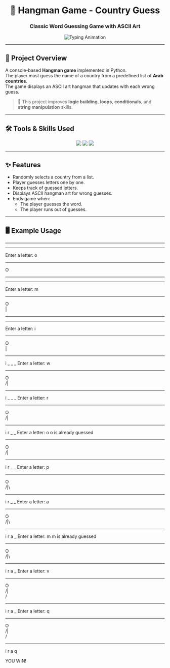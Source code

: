 <!-- Animated Header -->
<h1 align="center">🎯 Hangman Game - Country Guess</h1>
<h3 align="center">Classic Word Guessing Game with ASCII Art</h3>

<!-- Typing Animation -->
<p align="center">
  <img src="https://readme-typing-svg.herokuapp.com?size=20&duration=3000&color=2196F3&center=true&vCenter=true&width=600&lines=Word+Guessing;ASCII+Art+Display;Multiple+Wrong+Guesses+Allowed" alt="Typing Animation" />
</p>

---

## 📖 Project Overview
A console-based **Hangman game** implemented in Python.  
The player must guess the name of a country from a predefined list of **Arab countries**.  
The game displays an ASCII art hangman that updates with each wrong guess.

> 📌 This project improves **logic building**, **loops**, **conditionals**, and **string manipulation** skills.

---

## 🛠 Tools & Skills Used
<p align="center">
<img src="https://img.shields.io/badge/Python-3776AB?style=for-the-badge&logo=python&logoColor=white"/>
<img src="https://img.shields.io/badge/ASCII%20Art-000000?style=for-the-badge&logo=ascii&logoColor=white"/>
<img src="https://img.shields.io/badge/Game%20Logic-FF5722?style=for-the-badge&logo=joystick&logoColor=white"/>
</p>

---

## ✨ Features
- Randomly selects a country from a list.
- Player guesses letters one by one.
- Keeps track of guessed letters.
- Displays ASCII hangman art for wrong guesses.
- Ends game when:
  - The player guesses the word.
  - The player runs out of guesses.

---

## 🖥 Example Usage


*************
_ _ _ _
Enter a letter: o
*************
  O  
     
     
*************
_ _ _ _
Enter a letter: m
*************
  O  
  |  
     
*************
_ _ _ _
Enter a letter: i
*************
  O  
  |  
     
*************
i _ _ _
Enter a letter: w
*************
  O  
 /|  
     
*************
i _ _ _
Enter a letter: r
*************
  O  
 /|  
     
*************
i r _ _
Enter a letter: o
o is already guessed
*************
  O  
 /|  
     
*************
i r _ _
Enter a letter: p
*************
  O  
 /|\
     
*************
i r _ _
Enter a letter: a
*************
  O  
 /|\
     
*************
i r a _
Enter a letter: m
m is already guessed
*************
  O  
 /|\
     
*************
i r a _
Enter a letter: v
*************
  O  
 /|\
 /   
*************
i r a _
Enter a letter: q
*************
  O  
 /|\
 /   
*************
i r a q

YOU WIN!

